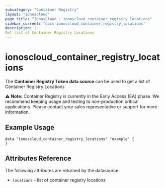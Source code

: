 ```yaml
---
subcategory: "Container Registry"
layout: "ionoscloud"
page_title: "IonosCloud : ionoscloud_container_registry_locations"
sidebar_current: "docs-ionoscloud_container_registry_locations"
description: |-
Get list of Container Registry Locations
---
```


# ionoscloud_container_registry_locations

The **Container Registry Token data source** can be used to get a list of Container Registry Locations

⚠️ **Note:** Container Registry is currently in the Early Access (EA) phase. We recommend keeping usage and testing to non-production critical applications.
Please contact your sales representative or support for more information.

## Example Usage

```hcl
data "ionoscloud_container_registry_locations" "example" {
}
```

## Attributes Reference

The following attributes are returned by the datasource:

* `locations` - list of container registry locations